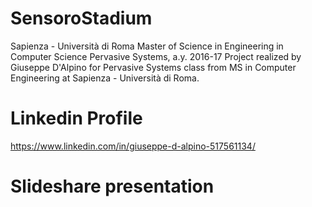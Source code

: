# SensoroStadium

Sapienza - Università di Roma Master of Science in Engineering in Computer Science Pervasive Systems, a.y. 2016-17
Project realized by Giuseppe D'Alpino for Pervasive Systems class from MS in Computer Engineering at Sapienza - Università di Roma.

# Linkedin Profile

https://www.linkedin.com/in/giuseppe-d-alpino-517561134/

# Slideshare presentation
